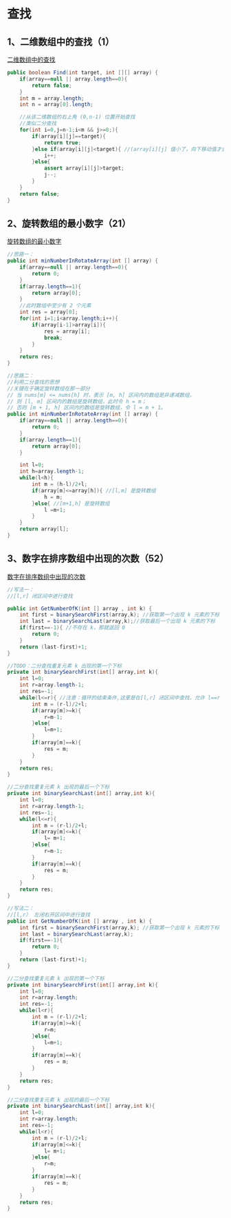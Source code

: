 # 查找

## 1、二维数组中的查找（1）

[二维数组中的查找](https://www.nowcoder.com/practice/abc3fe2ce8e146608e868a70efebf62e?tpId=13&tqId=11154&tPage=1&rp=1&ru=/ta/coding-interviews&qru=/ta/coding-interviews/question-ranking)

```java
public boolean Find(int target, int [][] array) {
    if(array==null || array.length==0){
        return false;
    }
    int m = array.length;
    int n = array[0].length;

    //从该二维数组的右上角 (0,n-1) 位置开始查找
    //类似二分查找
    for(int i=0,j=n-1;i<m && j>=0;){
        if(array[i][j]==target){
            return true;
        }else if(array[i][j]<target){ //(array[i][j] 值小了，向下移动值才会变大
            i++;
        }else{
            assert array[i][j]>target;
            j--;
        }
    }
    return false;
}
```



## 2、旋转数组的最小数字（21）

[旋转数组的最小数字](https://www.nowcoder.com/practice/9f3231a991af4f55b95579b44b7a01ba?tpId=13&tqId=11159&tPage=1&rp=1&ru=/ta/coding-interviews&qru=/ta/coding-interviews/question-ranking)

```java
//思路一：
public int minNumberInRotateArray(int [] array) {
    if(array==null || array.length==0){
        return 0;
    }
    if(array.length==1){
        return array[0];
    }
    //此时数组中至少有 2 个元素
    int res = array[0];
    for(int i=1;i<array.length;i++){
        if(array[i-1]>array[i]){
            res = array[i];
            break;
        }
    }
    return res;
}
```

```java
//思路二：
//利用二分查找的思想
//关键在于确定旋转数组在那一部分
// 当 nums[m] <= nums[h] 时，表示 [m, h] 区间内的数组是非递减数组，
// 则 [l, m] 区间内的数组是旋转数组，此时令 h = m；
// 否则 [m + 1, h] 区间内的数组是旋转数组，令 l = m + 1。
public int minNumberInRotateArray(int [] array) {
    if(array==null || array.length==0){
        return 0;
    }
    if(array.length==1){
        return array[0];
    }

    int l=0;
    int h=array.length-1;
    while(l<h){
        int m = (h-l)/2+l;
        if(array[m]<=array[h]){ //[l,m] 是旋转数组
            h = m;
        }else{ //[m+1,h] 是旋转数组
            l =m+1;
        }
    }
    return array[l];
}
```



## 3、数字在排序数组中出现的次数（52）

[数字在排序数组中出现的次数](https://www.nowcoder.com/practice/70610bf967994b22bb1c26f9ae901fa2?tpId=13&tqId=11190&tPage=1&rp=1&ru=/ta/coding-interviews&qru=/ta/coding-interviews/question-ranking)

```java
//写法一：
//[l,r] 闭区间中进行查找

public int GetNumberOfK(int [] array , int k) {
    int first = binarySearchFirst(array,k); //获取第一个出现 k 元素的下标
    int last = binarySearchLast(array,k);//获取最后一个出现 k 元素的下标
    if(first==-1){ //不存在 k，那就返回 0
        return 0;
    }
    return (last-first)+1;
}

//TODO：二分查找重复元素 k 出现的第一个下标
private int binarySearchFirst(int[] array,int k){
    int l=0;
    int r=array.length-1;
    int res=-1;
    while(l<=r){ //注意：循环的结束条件,这里是在[l,r] 闭区间中查找，允许 l==r
        int m = (r-l)/2+l;
        if(array[m]>=k){
            r=m-1;
        }else{
            l=m+1;
        }
        if(array[m]==k){
            res = m;
        }
    }
    return res;
}

//二分查找重复元素 k 出现的最后一个下标
private int binarySearchLast(int[] array,int k){
    int l=0;
    int r=array.length-1;
    int res=-1;
    while(l<=r){
        int m = (r-l)/2+l;
        if(array[m]<=k){
            l= m+1;
        }else{
            r=m-1;
        }
        if(array[m]==k){
            res = m;
        }
    }
    return res;
}
```

```java
//写法二：
//[l,r） 左闭右开区间中进行查找
public int GetNumberOfK(int [] array , int k) {
    int first = binarySearchFirst(array,k); //获取第一个出现 k 元素的下标
    int last = binarySearchLast(array,k);
    if(first==-1){
        return 0;
    }
    return (last-first)+1;
}

//二分查找重复元素 k 出现的第一个下标
private int binarySearchFirst(int[] array,int k){
    int l=0;
    int r=array.length;
    int res=-1;
    while(l<r){
        int m = (r-l)/2+l;
        if(array[m]>=k){
            r=m;
        }else{
            l=m+1;
        }
        if(array[m]==k){
            res = m;
        }
    }
    return res;
}

//二分查找重复元素 k 出现的最后一个下标
private int binarySearchLast(int[] array,int k){
    int l=0;
    int r=array.length;
    int res=-1;
    while(l<r){
        int m = (r-l)/2+l;
        if(array[m]<=k){
            l= m+1;
        }else{
            r=m;
        }
        if(array[m]==k){
            res = m;
        }
    }
    return res;
}
```

